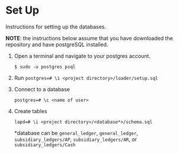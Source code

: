 # Set Up

Instructions for setting up the databases. 

**NOTE**: the instructions below assume that you have downloaded the repository and have postgreSQL installed.

1. Open a terminal and navigate to your postgres account.
   
   `$ sudo -u postgres psql`
      
2. Run `postgres=# \i <project directory>/loader/setup.sql`

3. Connect to a database
  
   `postgres=# \c <name of user>`
   
4. Create tables

   `lapd=# \i <project directory>/<database*>/schema.sql`
  
    *database can be `general_ledger`, `general_ledger`, `subsidiary_ledgers/AP`, `subsidiary_ledgers/AR`, or `subsidiary_ledgers/Cash`
